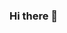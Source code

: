 ### Hi there 👋

<!--
**taaboxw/taaboxw**

Here are some ideas to get you started:

- 🔭 I’m currently working on mi
- 🌱 I’m currently learning que
- 🤔 I’m looking for help with todo
- 💬 Ask me about: soy taabox jajadj
- 😄 Pronouns: They lol
- ⚡ Fun fact: nada 
-->
